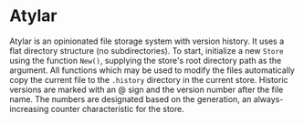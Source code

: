 # Atylar

Atylar is an opinionated file storage system with version history.
It uses a flat directory structure (no subdirectories). To start, initialize a new `Store` using the function `New()`,
supplying the store's root directory path as the argument. All functions which may be used to modify the files
automatically copy the current file to the `.history` directory in the current store. Historic versions are marked
with an @ sign and the version number after the file name. The numbers are designated based on the generation,
an always-increasing counter characteristic for the store.